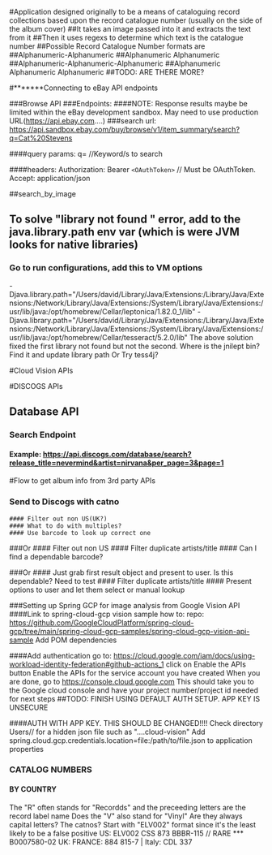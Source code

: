 #Application designed originally to be a means of cataloguing record collections based upon the record catalogue number (usually on the side of the album cover)
##It takes an image passed into it and extracts the text from it
##Then it uses regexs to determine which text is the catalogue number
##Possible Record Catalogue Number formats are
##Alphanumeric-Alphanumeric
##Alphanumeric Alphanumeric
##Alphanumeric-Alphanumeric-Alphanumeric
##Alphanumeric Alphanumeric Alphanumeric
##TODO: ARE THERE MORE?

#*******Connecting to eBay API endpoints

###Browse API
###Endpoints:
####NOTE: Response results maybe be limited within the eBay development sandbox. May need to use production URL(https://api.ebay.com....)
###search
url: https://api.sandbox.ebay.com/buy/browse/v1/item_summary/search?q=Cat%20Stevens

####query params: 
q=<text> //Keyword/s to search

####headers:
Authorization: Bearer `<OAuthToken>` // Must be OAuthToken. \
Accept: application/json



##search_by_image

## To solve "library not found " error, add to the java.library.path env var (which is were JVM looks for native libraries)
### Go to run configurations, add this to VM options
-Djava.library.path="/Users/david/Library/Java/Extensions:/Library/Java/Extensions:/Network/Library/Java/Extensions:/System/Library/Java/Extensions:/usr/lib/java:/opt/homebrew/Cellar/leptonica/1.82.0_1/lib"
-Djava.library.path="/Users/david/Library/Java/Extensions:/Library/Java/Extensions:/Network/Library/Java/Extensions:/System/Library/Java/Extensions:/usr/lib/java:/opt/homebrew/Cellar/tesseract/5.2.0/lib"
The above solution fixed the first library not found but not the second.
Where is the jnilept bin?
Find it and update library path
Or
Try tess4j?

#Cloud Vision APIs

#DISCOGS APIs

## Database API
### Search Endpoint
#### Example: https://api.discogs.com/database/search?release_title=nevermind&artist=nirvana&per_page=3&page=1


#Flow to get album info from 3rd party APIs
### Send to Discogs with catno
    #### Filter out non US(UK?)
    #### What to do with multiples?
    #### Use barcode to look up correct one

###Or
    #### Filter out non US
    #### Filter duplicate artists/title
    #### Can I find a dependable barcode?

###Or
    #### Just grab first result object and present to user. Is this dependable? Need to test
    #### Filter duplicate artists/title
    #### Present options to user and let them select or manual lookup



###Setting up Spring GCP for image analysis from Google Vision API
####Link to spring-cloud-gcp vision sample how to: repo: https://github.com/GoogleCloudPlatform/spring-cloud-gcp/tree/main/spring-cloud-gcp-samples/spring-cloud-gcp-vision-api-sample
Add POM dependencies

####Add authentication
go to: https://cloud.google.com/iam/docs/using-workload-identity-federation#github-actions_1
click on Enable the APIs button
Enable the APIs for the service account you have created
When you are done, go to https://console.cloud.google.com
This should take you to the Google cloud console and have your project number/project id needed for next steps
##TODO: FINISH USING DEFAULT AUTH SETUP. APP KEY IS UNSECURE


####AUTH WITH APP KEY. THIS SHOULD BE CHANGED!!!!
Check directory Users/<user>/ for a hidden json file such as "....cloud-vision"
Add spring.cloud.gcp.credentials.location=file:/path/to/file.json to application properties



### CATALOG NUMBERS

#### BY COUNTRY
The "R" often stands for "Recordds" and the preceeding letters are the record label name
Does the "V" also stand for "Vinyl"
Are they always capital letters? The catnos?
Start with "ELV002" format since it's the least likely to be a false positive
US: ELV002 CSS 873 BBBR-115 //  RARE *** B0007580-02 
UK:
FRANCE: 884 815-7 | 
Italy: CDL 337